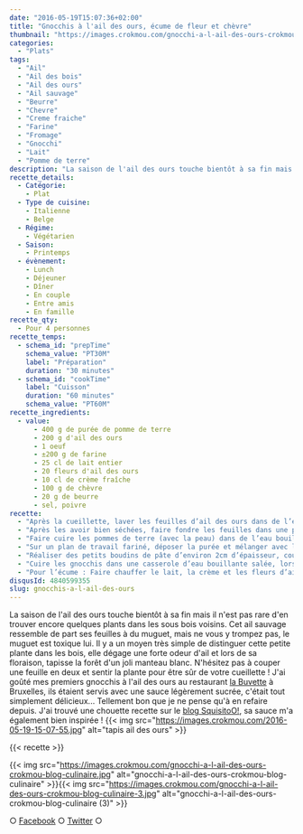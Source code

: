 ```yaml
---
date: "2016-05-19T15:07:36+02:00"
title: "Gnocchis à l'ail des ours, écume de fleur et chèvre"
thumbnail: "https://images.crokmou.com/gnocchi-a-l-ail-des-ours-crokmou-blog-culinaire-1.jpg"
categories:
  - "Plats"
tags:
  - "Ail"
  - "Ail des bois"
  - "Ail des ours"
  - "Ail sauvage"
  - "Beurre"
  - "Chevre"
  - "Creme fraiche"
  - "Farine"
  - "Fromage"
  - "Gnocchi"
  - "Lait"
  - "Pomme de terre"
description: "La saison de l'ail des ours touche bientôt à sa fin mais il n'est pas rare d'en trouver encore quelques plants dans les sous bois voisins."
recette_details:
  - Catégorie:
    - Plat
  - Type de cuisine:
    - Italienne
    - Belge
  - Régime:
    - Végétarien
  - Saison:
    - Printemps
  - évènement:
    - Lunch
    - Déjeuner
    - Dîner
    - En couple
    - Entre amis
    - En famille
recette_qty:
  - Pour 4 personnes
recette_temps:
  - schema_id: "prepTime"
    schema_value: "PT30M"
    label: "Préparation"
    duration: "30 minutes"
  - schema_id: "cookTime"
    label: "Cuisson"
    duration: "60 minutes"
    schema_value: "PT60M"
recette_ingredients:
  - value:
      - 400 g de purée de pomme de terre
      - 200 g d'ail des ours
      - 1 oeuf
      - ±200 g de farine
      - 25 cl de lait entier
      - 20 fleurs d'ail des ours
      - 10 cl de crème fraîche
      - 100 g de chèvre
      - 20 g de beurre
      - sel, poivre
recette:
  - "Après la cueillette, laver les feuilles d’ail des ours dans de l’eau froide avec un peu de vinaigre blanc (pour tuer les bactéries)"
  - "Après les avoir bien séchées, faire fondre les feuilles dans une poêle avec un peu d’huile d’olive, mixer ensuite très finement avec un peu de sel. Ajouter l’œuf et bien mélanger."
  - "Faire cuire les pommes de terre (avec la peau) dans de l’eau bouillante jusqu’à ce qu’elle soient bien cuites. Les peler puis les réduire en purée avec un peu de beurre à l’aide d’un presse purée. Mélanger ensuite à l’ail des ours."
  - "Sur un plan de travail fariné, déposer la purée et mélanger avec les 3/4 de la farine. Mélanger jusqu’à ce que la pâte soit homogène, ni trop sèche, ni trop humide. Ajouter de la farine si nécessaire."
  - "Réaliser des petits boudins de pâte d’environ 2cm d’épaisseur, couper des tronçons de 2cm de long. Rouler ces bouts de pâtes sur le dos d’une fourchette afin d’obtenir les rainures caractéristiques des gnocchis."
  - "Cuire les gnocchis dans une casserole d’eau bouillante salée, lorsque les gnocchis remontent à la surface, ils sont prêts !"
  - "Pour l’écume : Faire chauffer le lait, la crème et les fleurs d’ail des ours jusqu’à la limite de l’ébullition. Laisser infuser 1/2 heure puis filtrer. Refaire ensuite chauffer avec le chèvre (enlever au préalable la croûte), le beurre, le sel et le poivre. émulsionner à l’aide d’un mixer plongeant puis servir sur les gnocchis."
disqusId: 4840599355
slug: gnocchis-a-l-ail-des-ours
---
```


La saison de l'ail des ours touche bientôt à sa fin mais il n'est pas rare d'en trouver encore quelques plants dans les sous bois voisins. Cet ail sauvage ressemble de part ses feuilles à du muguet, mais ne vous y trompez pas, le muguet est toxique lui. Il y a un moyen très simple de distinguer cette petite plante dans les bois, elle dégage une forte odeur d'ail et lors de sa floraison, tapisse la forêt d'un joli manteau blanc. N'hésitez pas à couper une feuille en deux et sentir la plante pour être sûr de votre cueillette ! J'ai goûté mes premiers gnocchis à l'ail des ours au restaurant [la Buvette](http://www.la-buvette.be/) à Bruxelles, ils étaient servis avec une sauce légèrement sucrée, c'était tout simplement délicieux... Tellement bon que je ne pense qu'à en refaire depuis. J'ai trouvé une chouette recette sur le [blog SquisitoO!](http://squisitoo.blogspot.be/2011/04/gnocchi-lail-des-ours-et-ecume-de.html), sa sauce m'a également bien inspirée ! {{< img src="https://images.crokmou.com/2016-05-19-15-07-55.jpg" alt="tapis ail des ours" >}}

{{< recette >}}

{{< img src="https://images.crokmou.com/gnocchi-a-l-ail-des-ours-crokmou-blog-culinaire.jpg" alt="gnocchi-a-l-ail-des-ours-crokmou-blog-culinaire" >}}{{< img src="https://images.crokmou.com/gnocchi-a-l-ail-des-ours-crokmou-blog-culinaire-3.jpg" alt="gnocchi-a-l-ail-des-ours-crokmou-blog-culinaire (3)" >}}


○ [Facebook](https://www.facebook.com/crokmou.blog) ○ [Twitter](https://twitter.com/Crokmou) ○
